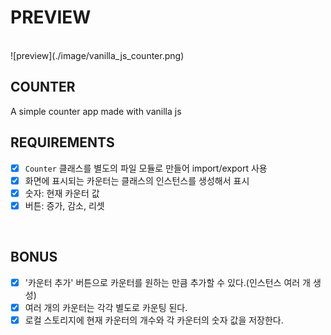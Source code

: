 # PREVIEW
</br>
![preview](./image/vanilla_js_counter.png)

</br>

## COUNTER
A simple counter app made with vanilla js

## REQUIREMENTS
- [x] `Counter` 클래스를 별도의 파일 모듈로 만들어 import/export 사용
- [x] 화면에 표시되는 카운터는 클래스의 인스턴스를 생성해서 표시
- [x] 숫자: 현재 카운터 값
- [x] 버튼: 증가, 감소, 리셋

</br>

## BONUS

- [x] '카운터 추가' 버튼으로 카운터를 원하는 만큼 추가할 수 있다.(인스턴스 여러 개 생성)
- [x] 여러 개의 카운터는 각각 별도로 카운팅 된다.
- [x] 로컬 스토리지에 현재 카운터의 개수와 각 카운터의 숫자 값을 저장한다.
